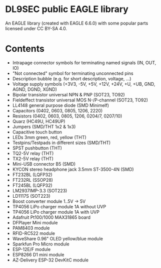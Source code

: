 # DL9SEC public EAGLE library
An EAGLE library (created with EAGLE 6.6.0) with some popular parts licensed under CC BY-SA 4.0.

# Contents

* Intrapage connector symbols for terminating named signals (IN, OUT, IO)
* "Not connected" symbol for terminating unconnected pins
* Description bubble (e.g. for short description, voltage, ...)
* Voltage supply symbols (+3V3, -5V, +5V, +12V, +24V, +U, +UB, GND, AGND, DGND, XGND)
* Bipolar transistor universal NPN & PNP (SOT23, TO92)
* Fieldeffect transistor universal MOS N-/P-channel (SOT23, TO92)
* LL4148 general purpose diode (SMD Minimelf)
* Capacitors (0402, 0603, 0805, 1206, 2220)
* Resistors (0402, 0603, 0805, 1206, 0204/7, 0207/10)
* Quarz (HC49U, HC49UP)
* Jumpers (SMD/THT 1x2 & 1x3)
* Capacitive touch button
* LEDs 3mm green, red, yellow (THT)
* Testpins/Testpads in different sizes (SMD/THT)
* SPST pushbutton (THT)
* TQ2-5V relay (THT)
* TX2-5V relay (THT)
* Mini-USB connector B5 (SMD)
* KYCON stereo headphone jack 3.5mm ST-3500-4N (SMD)
* FT232BL (LQFP32)
* FT232RL (SSOP28)
* FT245BL (LQFP32)
* LM2937IMP-3.3 (SOT223)
* LD1117S (SOT223)
* Boost converter module 1..5V -> 5V
* TP4056 LiPo charger module 1A without UVP
* TP4056 LiPo charger module 1A with UVP
* Adafruit Pt100/1000 MAX31865 board
* DFPlayer Mini module
* PAM8403 module
* RFID-RC522 module
* WaveShare 0.96" OLED yellow/blue module
* Sparkfun Pro Micro module
* ESP-12E/F module
* ESP8266 D1 mini module
* AZ-Delivery ESP-32 DevKitC module
